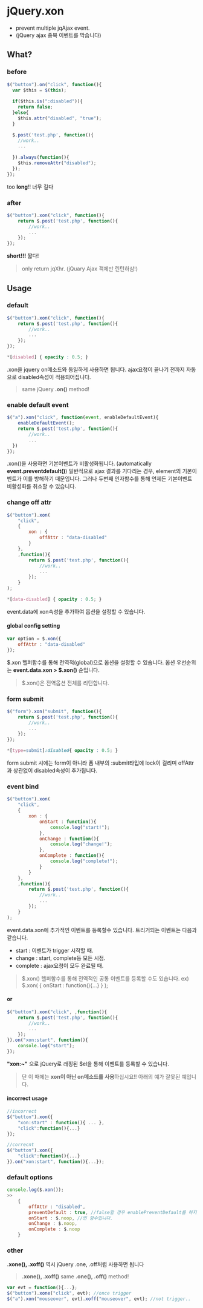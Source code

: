# jQuery.xon
+ prevent multiple jqAjax event. 
+ (jQuery ajax 중복 이벤트를 막습니다)

##  What?
### before
```js
$("button").on("click", function(){
  var $this = $(this);
  
  if($this.is(":disabled")){
    return false;
  }else{
    $this.attr("disabled", "true");
  }

  $.post('test.php', function(){
    //work..
    ...
    
  }).always(function(){
    $this.removeAttr("disabled");
  });
});
```
too **long**!! 너무 길다
### after
```js
$("button").xon("click", function(){
    return $.post('test.php', function(){
        //work..
        ...
    });
});
```
**short!!!** 짧다!
>only return jqXhr. 
>(jQuary Ajax 객체만 린턴하삼!)

## Usage
### default
```js
$("button").xon("click", function(){
    return $.post('test.php', function(){
        //work..
        ...
    });
});
```
```css
*[disabled] { opacity : 0.5; }
```
.xon을 jquery on메소드와 동일하게 사용하면 됩니다. ajax요청이 끝나기 전까지 자동으로 disabled속성이 적용되어집니다. 
>same jQuery **.on()** method!

### enable default event
```js
$("a").xon("click", function(event, enableDefaultEvent){
    enableDefaultEvent();
    return $.post('test.php', function(){
        //work..
        ...
  })
});
```
.xon()을 사용하면 기본이벤트가 비활성화됩니다. (automatically **event.preventdefault()**) 
일반적으로 ajax 결과를 기다리는 경우, element의 기본이벤트가 이를 방해하기 때문입니다.
그러나 두번째 인자함수를 통해 언제든 기본이벤트 비활성화를 취소할 수 있습니다.

### change off attr
```js
$("button").xon(
    "click", 
    {
        xon : {
            offAttr : "data-disabled"
        }
    },
    ,function(){
        return $.post('test.php', function(){
            //work..
            ...
        });
    }
);
```
```css
*[data-disabled] { opacity : 0.5; }
```
event.data에 xon속성을 추가하여 옵션을 설정할 수 있습니다.
#### global config setting
```js
var option = $.xon({
    offAttr : "data-disabled"
});
```
$.xon 헬퍼함수를 통해 전역적(global)으로 옵션을 설정할 수 있습니다. 옵션 우선순위는 **event.data.xon > $.xon()** 순입니다. 
> $.xon()은 전역옵션 전체를 리턴합니다.

### form submit
```js
$("form").xon("submit", function(){
    return $.post('test.php', function(){
        //work..
        ...
    });
});
```
```css
*[type=submit]:disabled{ opacity : 0.5; }
```
form submit 시에는 form이 아니라 폼 내부의 :submit타입에 lock이 걸리며 offAttr과 상관없이 disabled속성이 추가됩니다.

### event bind
```js
$("button").xon(
    "click", 
    {
        xon : {
            onStart : function(){
                console.log("start!");
            },
            onChange : function(){
                console.log("change!");
            },
            onComplete : function(){
                console.log("complete!");
            }
        }
    },
    ,function(){
        return $.post('test.php', function(){
            //work..
            ...
        });
    }
);
```
event.data.xon에 추가적인 이벤트를 등록할수 있습니다. 트리거되는 이벤트는 다음과 같습니다.
* start : 이벤트가 trigger 시작할 때.
* change : start, complete등 모든 시점.
* complete : ajax요청이 모두 완료될 때.
> $.xon() 헬퍼함수를 통해 전역적인 공통 이벤트를 등록할 수도 있습니다.
> ex) $.xon( { onStart : function(){...} } );

#### or
```js
$("button").xon("click", ,function(){
    return $.post('test.php', function(){
        //work..
        ...
    });
}).on("xon:start", function(){
    console.log("start");
});
```
**"xon:~"** 으로 jQuery로 래핑된  $el을 통해 이벤트를 등록할 수 있습니다. 
> 단 이 때에는 **xon이 아닌 on메소드를 사용**하십시요!!
아래의 예가 잘못된 예입니다.

#### incorrect usage
```js
//incorrect
$("button").xon({
    "xon:start" : function(){ ... },
    "click":function(){...}
});

//correcnt
$("button").xon({
    "click":function(){...}
}).on("xon:start", function(){...});
```
### default options
```js
console.log($.xon());
>>
    {
	    offAttr : "disabled",
		preventDefault : true, //false할 경우 enablePreventDefault를 하지 않아도 preventDefault가 실행되지 않습니다
		onStart : $.noop, //빈 함수입니다.
		onChange : $.noop,
		onComplete : $.noop 
    }
```
### other
**.xone(), .xoff()** 역시 jQuery .one, .off처럼 사용하면 됩니다 
> **.xone(), .xoff()** same **.one(), .off()** method!

```js
var evt = function(){...};
$("button").xone("click", evt); //once trigger
$("a").xon("mouseover", evt).xoff("mouseover", evt); //not trigger..
```

